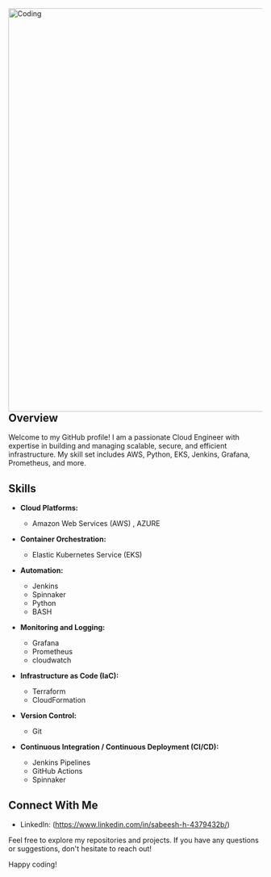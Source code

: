 <img align="right" alt="Coding" width="800" src="https://static.wikia.nocookie.net/superpower-list/images/4/41/AgWt6.gif/revision/latest?cb=20160512072434">


## Overview

Welcome to my GitHub profile! I am a passionate Cloud Engineer with expertise in building and managing scalable, secure, and efficient infrastructure. My skill set includes AWS, Python, EKS, Jenkins, Grafana, Prometheus, and more.

## Skills

- **Cloud Platforms:**
  - Amazon Web Services (AWS) , AZURE

- **Container Orchestration:**
  - Elastic Kubernetes Service (EKS) 

- **Automation:**
  - Jenkins
  - Spinnaker
  - Python
  - BASH

- **Monitoring and Logging:**
  - Grafana
  - Prometheus
  - cloudwatch

- **Infrastructure as Code (IaC):**
  - Terraform
  - CloudFormation

- **Version Control:**
  - Git

- **Continuous Integration / Continuous Deployment (CI/CD):**
  - Jenkins Pipelines
  - GitHub Actions
  - Spinnaker

## Connect With Me

- LinkedIn: (https://www.linkedin.com/in/sabeesh-h-4379432b/)

Feel free to explore my repositories and projects. If you have any questions or suggestions, don't hesitate to reach out!

Happy coding!
